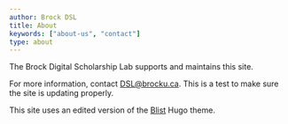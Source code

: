 ```yaml
---
author: Brock DSL
title: About
keywords: ["about-us", "contact"]
type: about
---
```


The Brock Digital Scholarship Lab supports and maintains this site.

For more information, contact DSL@brocku.ca.
This is a test to make sure the site is updating properly.

This site uses an edited version of the [Blist](https://github.com/apvarun/blist-hugo-theme) Hugo theme.
